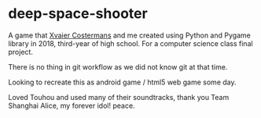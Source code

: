 # deep-space-shooter

A game that <a href = "https://www.instagram.com/xaviercostermans/"> Xvaier Costermans</a> and me created using Python and Pygame library in 2018, third-year of high school. For a computer science class final project.

There is no thing in git workflow as we did not know git at that time. 

Looking to recreate this as android game / html5 web game some day.


Loved Touhou and used many of their soundtracks, thank you Team Shanghai Alice, my forever idol!
peace.
